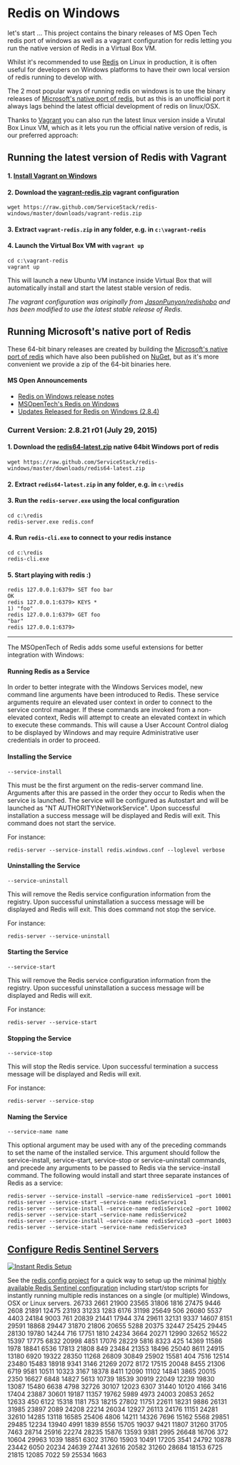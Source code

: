 Redis on Windows
================
let's start ...
This project contains the binary releases of MS Open Tech redis port of windows as well as a vagrant configuration for redis letting you run the native version of Redis in a Virtual Box VM.

Whilst it's recommended to use [Redis](http://redis.io) on Linux in production, it is often useful for developers on Windows platforms to have their own local version of redis running to develop with. 

The 2 most popular ways of running redis on windows is to use the binary releases of [Microsoft's native port of redis](https://github.com/msopentech/redis), but as this is an unofficial port it always lags behind the latest official development of redis on linux/OSX. 

Thanks to [Vagrant](http://www.vagrantup.com/) you can also run the latest linux version inside a Virutal Box Linux VM, which as it lets you run the official native version of redis, is our preferred approach:

## Running the latest version of Redis with Vagrant

#### 1. [Install Vagrant on Windows](http://docs.vagrantup.com/v2/getting-started/)

#### 2. Download the [vagrant-redis.zip](https://raw.github.com/ServiceStack/redis-windows/master/downloads/vagrant-redis.zip) vagrant configuration

    wget https://raw.github.com/ServiceStack/redis-windows/master/downloads/vagrant-redis.zip

#### 3. Extract `vagrant-redis.zip` in any folder, e.g. in `c:\vagrant-redis`

#### 4. Launch the Virtual Box VM with `vagrant up`

    cd c:\vagrant-redis
    vagrant up

This will launch a new Ubuntu VM instance inside Virtual Box that will automatically install and start the latest stable version of redis.

_The vagrant configuration was originally from [JasonPunyon/redishobo](https://github.com/JasonPunyon/redishobo) and has been modified to use the latest stable release of Redis._

## Running Microsoft's native port of Redis

These 64-bit binary releases are created by building the [Microsoft's native port of redis](https://github.com/msopentech/redis) which have also been published on [NuGet](http://www.nuget.org/packages/redis-64), but as it's more convenient we provide a zip of the 64-bit binaries here.

#### MS Open Announcements

  - [Redis on Windows release notes](https://raw.githubusercontent.com/MSOpenTech/redis/2.8/Redis%20on%20Windows%20Release%20Notes.md)
  - [MSOpenTech's Redis on Windows](https://github.com/ServiceStack/redis-windows/blob/master/docs/msopentech-redis-on-windows.md)
  - [Updates Released for Redis on Windows (2.8.4)](http://msopentech.com/blog/2014/03/24/updates-released-redis-windows/)

### Current Version: 2.8.21 r01 (July 29, 2015)

#### 1. Download the [redis64-latest.zip](https://github.com/ServiceStack/redis-windows/raw/master/downloads/redis-latest.zip) native 64bit Windows port of redis

    wget https://raw.github.com/ServiceStack/redis-windows/master/downloads/redis64-latest.zip

#### 2. Extract `redis64-latest.zip` in any folder, e.g. in `c:\redis`

#### 3. Run the `redis-server.exe` using the local configuration

    cd c:\redis
    redis-server.exe redis.conf

#### 4. Run `redis-cli.exe` to connect to your redis instance

    cd c:\redis
    redis-cli.exe

#### 5. Start playing with redis :)

    redis 127.0.0.1:6379> SET foo bar
    OK
    redis 127.0.0.1:6379> KEYS *
    1) "foo"
    redis 127.0.0.1:6379> GET foo
    "bar"
    redis 127.0.0.1:6379>

------

The MSOpenTech of Redis adds some useful extensions for better integration with Windows:

#### Running Redis as a Service

In order to better integrate with the Windows Services model, new command line arguments have been introduced to Redis. These service arguments require an elevated user context in order to connect to the service control manager. If these commands are invoked from a non-elevated context, Redis will attempt to create an elevated context in which to execute these commands. This will cause a User Account Control dialog to be displayed by Windows and may require Administrative user credentials in order to proceed.

#### Installing the Service

    --service-install

This must be the first argument on the redis-server command line. Arguments after this are passed in the order they occur to Redis when the service is launched. The service will be configured as Autostart and will be launched as "NT AUTHORITY\NetworkService". Upon successful installation a success message will be displayed and Redis will exit.
This command does not start the service.

For instance:

    redis-server --service-install redis.windows.conf --loglevel verbose

#### Uninstalling the Service

    --service-uninstall

This will remove the Redis service configuration information from the registry. Upon successful uninstallation a success message will be displayed and Redis will exit.
This does command not stop the service.  

For instance:

    redis-server --service-uninstall

#### Starting the Service

    --service-start

This will remove the Redis service configuration information from the registry. Upon successful uninstallation a success message will be displayed and Redis will exit.

For instance:  

    redis-server --service-start

#### Stopping the Service

    --service-stop

This will stop the Redis service. Upon successful termination a success message will be displayed and Redis will exit.

For instance:

    redis-server --service-stop

#### Naming the Service

    --service-name name

This optional argument may be used with any of the preceding commands to set the name of the installed service. This argument should follow the service-install, service-start, service-stop or service-uninstall commands, and precede any arguments to be passed to Redis via the service-install command. 
The following would install and start three separate instances of Redis as a service:

    redis-server --service-install –service-name redisService1 –port 10001
    redis-server --service-start –service-name redisService1
    redis-server --service-install –service-name redisService2 –port 10002
    redis-server --service-start –service-name redisService2
    redis-server --service-install –service-name redisService3 –port 10003
    redis-server --service-start –service-name redisService3

## [Configure Redis Sentinel Servers](https://github.com/ServiceStack/redis-config)

[![Instant Redis Setup](https://raw.githubusercontent.com/ServiceStack/Assets/master/img/redis/instant-sentinel-setup.png)](https://github.com/ServiceStack/redis-config)

See the
[redis config project](https://github.com/ServiceStack/redis-config) for a quick way to setup up 
the minimal 
[highly available Redis Sentinel configuration](https://github.com/ServiceStack/redis-config/blob/master/README.md#3x-sentinels-monitoring-1x-master-and-2x-slaves)
including start/stop scripts for instantly running multiple redis instances on a single (or multiple) 
Windows, OSX or Linux servers. 
26733
2661
21900
23565
31806
1816
27475
9446
2608
21891
12475
23193
31233
1283
6176
31198
25649
506
26080
5537
4403
24184
9003
761
20839
21441
17944
374
29611
32131
9337
14607
8151
29591
18868
29447
31870
21806
20655
5288
20375
32447
25425
29445
28130
19780
14244
716
17751
1810
24234
3664
20271
12990
32652
16522
15397
17775
6832
20998
4851
17076
28229
5816
8323
425
14369
11586
1978
18841
6536
17813
21808
849
23484
21353
18496
25040
8611
24915
13180
6920
19322
28350
11268
26809
30849
25902
15581
404
7516
12514
23480
15483
18918
9341
3146
21269
2072
8172
17515
20048
8455
21306
6719
9581
10511
10323
3167
18378
8411
12090
11102
14841
3865
20015
2350
16627
6848
14827
5613
10739
18539
30919
22049
12239
19830
13087
15480
6638
4798
32726
30107
12023
6307
31440
10120
4166
3416
17404
23887
30601
19187
11357
19762
5989
4973
24003
20853
2652
12633
450
6122
15318
1181
753
18215
27802
11751
22611
18231
9886
26131
31985
23897
2089
24208
22214
26034
12927
26113
24176
11151
24281
32610
14285
13118
16585
25406
4806
14211
14326
7696
15162
5568
29851
29485
12234
13940
4991
1839
8556
15705
19037
9421
11807
31260
31705
7463
28714
25916
22274
28235
15876
13593
9381
2995
26648
16706
372
10604
29963
1039
18851
6302
31760
15903
10491
17205
3541
24792
10878
23442
6050
20234
24639
27441
32616
20582
31260
28684
18153
6725
21815
12085
7022
59
25534
1663
